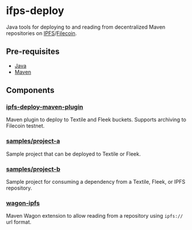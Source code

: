 # ifps-deploy
Java tools for deploying to and reading from decentralized Maven repositories on [IPFS](https://ipfs.io/)/[Filecoin](https://filecoin.io/).

## Pre-requisites
- [Java](https://adoptopenjdk.net/)
- [Maven](https://maven.apache.org/)

## Components

### [ipfs-deploy-maven-plugin](ipfs-deploy-maven-plugin)
Maven plugin to deploy to Textile and Fleek buckets. Supports archiving to Filecoin testnet.

### [samples/project-a](samples/project-a)
Sample project that can be deployed to Textile or Fleek.

### [samples/project-b](samples/project-b)
Sample project for consuming a dependency from a Textile, Fleek, or IPFS repository.

### [wagon-ipfs](wagon-ipfs)
Maven Wagon extension to allow reading from a repository using `ipfs://` url format.
